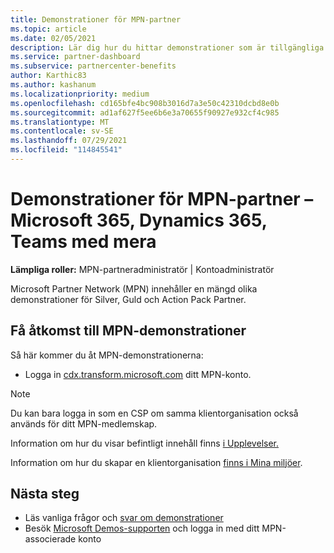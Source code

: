 ```yaml
---
title: Demonstrationer för MPN-partner
ms.topic: article
ms.date: 02/05/2021
description: Lär dig hur du hittar demonstrationer som är tillgängliga för MPN Silver, Guld Action Pack partner.
ms.service: partner-dashboard
ms.subservice: partnercenter-benefits
author: Karthic83
ms.author: kashanum
ms.localizationpriority: medium
ms.openlocfilehash: cd165bfe4bc908b3016d7a3e50c42310dcbd8e0b
ms.sourcegitcommit: ad1af627f5ee6b6e3a70655f90927e932cf4c985
ms.translationtype: MT
ms.contentlocale: sv-SE
ms.lasthandoff: 07/29/2021
ms.locfileid: "114845541"
---
```

# <a name="demos-for-mpn-partners--microsoft-365-dynamics-365-teams-and-more"></a>Demonstrationer för MPN-partner – Microsoft 365, Dynamics 365, Teams med mera

**Lämpliga roller:** MPN-partneradministratör | Kontoadministratör

Microsoft Partner Network (MPN) innehåller en mängd olika demonstrationer för Silver, Guld och Action Pack Partner.

## <a name="access-mpn-demos"></a>Få åtkomst till MPN-demonstrationer

Så här kommer du åt MPN-demonstrationerna:

- Logga in [cdx.transform.microsoft.com](https://cdx.transform.microsoft.com/) ditt MPN-konto.

>[!NOTE]
>Du kan bara logga in som en CSP om samma klientorganisation också används för ditt MPN-medlemskap.

Information om hur du visar befintligt innehåll finns [i Upplevelser.](https://cdx.transform.microsoft.com/experiences)

Information om hur du skapar en klientorganisation [finns i Mina miljöer](https://cdx.transform.microsoft.com/my-tenants).

## <a name="next-steps"></a>Nästa steg

- Läs vanliga frågor och [svar om demonstrationer](https://cdx.transform.microsoft.com/help/faq)
- Besök [Microsoft Demos-supporten](https://cdx.transform.microsoft.com/submit-request) och logga in med ditt MPN-associerade konto
